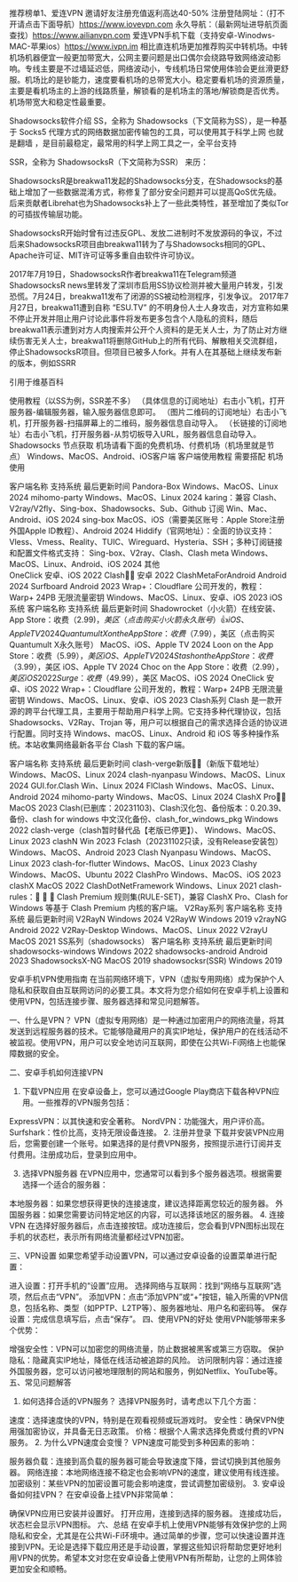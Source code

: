 推荐榜单1、爱连VPN 邀请好友注册充值返利高达40-50% 
注册登陆网址：（打不开请点击下面导航）https://www.iovevpn.com
永久导航：（最新网址进导航页面查找）https://www.ailianvpn.com
爱连VPN手机下载（支持安卓-Winodws-MAC-苹果ios）https://www.ivpn.im
相比直连机场更加推荐购买中转机场。中转机场机器便宜一般更加带宽大，公网主要问题是出口偶尔会绕路导致网络波动影响。专线主要是不过墙延迟低，网络波动小，专线机场日常使用体验会更丝滑更舒服。机场比的是钞能力，速度要看机场的总带宽大小。稳定要看机场的资源质量，主要是看机场主的上游的线路质量，解锁看的是机场主的落地/解锁商是否优秀。机场带宽大和稳定性最重要。

Shadowsocks软件介绍
SS，全称为 Shadowsocks（下文简称为SS），是一种基于 Socks5 代理方式的网络数据加密传输包的工具，可以使用其于科学上网 也就是翻墙 ，是目前最稳定，最常用的科学上网工具之一，全平台支持

SSR，全称为 ShadowsocksR（下文简称为SSR） 来历：

ShadowsocksR是breakwa11发起的Shadowsocks分支，在Shadowsocks的基础上增加了一些数据混淆方式，称修复了部分安全问题并可以提高QoS优先级。后来贡献者Librehat也为Shadowsocks补上了一些此类特性，甚至增加了类似Tor的可插拔传输层功能。

ShadowsocksR开始时曾有过违反GPL、发放二进制时不发放源码的争议，不过后来ShadowsocksR项目由breakwa11转为了与Shadowsocks相同的GPL、Apache许可证、MIT许可证等多重自由软件许可协议。

2017年7月19日，ShadowsocksR作者breakwa11在Telegram频道ShadowsocksR news里转发了深圳市启用SS协议检测并被大量用户转发，引发恐慌。7月24日，breakwa11发布了闭源的SS被动检测程序，引发争议。 2017年7月27日，breakwa11遭到自称 “ESU.TV” 的不明身份人士人身攻击，对方宣称如果不停止开发并阻止用户讨论此事件将发布更多包含个人隐私的资料，随后breakwa11表示遭到对方人肉搜索并公开个人资料的是无关人士，为了防止对方继续伤害无关人士，breakwa11将删除GitHub上的所有代码、解散相关交流群组，停止ShadowsocksR项目。但项目已被多人fork。并有人在其基础上继续发布新的版本，例如SSRR

引用于维基百科

使用教程（以SS为例，SSR差不多）
（具体信息的订阅地址）右击小飞机，打开服务器-编辑服务器，输入服务器信息即可。
（图片二维码的订阅地址）右击小飞机，打开服务器-扫描屏幕上的二维码，服务器信息自动导入。
（长链接的订阅地址）右击小飞机，打开服务器-从剪切板导入URL，服务器信息自动导入。
Shadowsocks 节点获取
机场请看下面的免费机场、付费机场（机场里就是节点）
Windows、MacOS、Android、iOS客户端
客户端使用教程 需要搭配 机场 使用

客户端名称	支持系统	最后更新时间
Pandora-Box	Windows、MacOS、Linux	2024
mihomo-party	Windows、MacOS、Linux	2024
karing：兼容 Clash、V2ray/V2fly、Sing-box、Shadowsocks、Sub、Github 订阅	Win、Mac、Android、iOS	2024
sing-box	MacOS、iOS（需要美区账号：Apple Store注册外国Apple ID教程）、Android	2024
Hiddify（官网地址）：全面的协议支持：Vless、Vmess、Reality、TUIC、Wireguard、Hysteria、SSH；多种订阅链接和配置文件格式支持： Sing-box、V2ray、Clash、Clash meta	Windows、MacOS、Linux、Android、iOS	2024
其他	
OneClick	安卓、iOS	2022
Clash👍🏻	安卓	2022
ClashMetaForAndroid	Android	2024
Surfboard	Android	2023
Wrap+：Cloudflare 公司开发的，教程：Warp+ 24PB 无限流量密钥	Windows、MacOS、Linux、安卓、iOS	2023
iOS系统
客户端名称	支持系统	最后更新时间
Shadowrocket（小火箭）在线安装、App Store：收费（$2.99)，美区（点击购买小火箭永久账号）👍	iOS、Apple TV	2024
Quantumult X on the App Store：收费（$7.99），美区（点击购买Quantumult X永久账号）	MacOS、iOS、Apple TV	2024
Loon on the App Store：收费（$5.99），美区	iOS、Apple TV	2024
Stash on the App Store：收费（$3.99），美区	iOS、Apple TV	2024
Choc on the App Store：收费（$2.99），美区	iOS	2022
Surge：收费（$49.99），美区	MacOS、iOS	2024
OneClick	安卓、iOS	2022
Wrap+：Cloudflare 公司开发的，教程：Warp+ 24PB 无限流量密钥	Windows、MacOS、Linux、安卓、iOS	2023
Clash系列
Clash 是一款开源的跨平台代理工具，主要用于帮助用户科学上网。它支持多种代理协议，包括 Shadowsocks、V2Ray、Trojan 等，用户可以根据自己的需求选择合适的协议进行配置。同时支持 Windows、macOS、Linux、Android 和 iOS 等多种操作系统。本站收集网络最新各平台 Clash 下载的客户端。

客户端名称	支持系统	最后更新时间
clash-verge新版👍🏻（新版下载地址）	Windows、MacOS、Linux	2024
clash-nyanpasu	Windows、MacOS、Linux	2024
GUI.for.Clash	Win、Linux	2024
FlClash	Windows、MacOS、Linux、Android	2024
mihomo-party	Windows、MacOS、Linux	2024
ClashX Pro👍🏻	MacOS	2023
Clash(已删库：20231103)、Clash汉化包、备份版本：0.20.39、备份、clash for windows 中文汉化备份、clash_for_windows_pkg	Windows	2022
clash-verge（clash暂时替代品【老版已停更】）、	Windows、MacOS、Linux	2023
clashN	Win	2023
Fclash（20231102只读，没有Release安装包）	Windows、MacOS、Android	2023
Clash Nyanpasu	Windows、MacOS、Linux	2023
clash-for-flutter	Windows、MacOS、Linux	2023
Clashy	Windows、MacOS、Ubuntu	2022
ClashPro	Windows、MacOS、iOS	2023
clashX	MacOS	2022
ClashDotNetFramework	Windows、Linux	2021
clash-rules：🦄️ 🎃 👻 Clash Premium 规则集(RULE-SET)，兼容 ClashX Pro、Clash for Windows 等基于 Clash Premium 内核的客户端。
V2Ray系列
客户端名称	支持系统	最后更新时间
V2RayN	Windows	2024
V2RayW	Windows	2019
v2rayNG	Android	2022
V2Ray-Desktop	Windows、MacOS、Linux	2022
V2rayU	MacOS	2021
SS系列（shadowsocks）
客户端名称	支持系统	最后更新时间
shadowsocks-windows	Windows	2022
shadowsocks-android	Android	2023
ShadowsocksX-NG	MacOS	2019
shadowsocksr(SSR)	Windows	2019

安卓手机VPN使用指南
在当前网络环境下，VPN（虚拟专用网络）成为保护个人隐私和获取自由互联网访问的必要工具。本文将为您介绍如何在安卓手机上设置和使用VPN，包括连接步骤、服务器选择和常见问题解答。

一、什么是VPN？
VPN（虚拟专用网络）是一种通过加密用户的网络流量，将其发送到远程服务器的技术。它能够隐藏用户的真实IP地址，保护用户的在线活动不被监视。使用VPN，用户可以安全地访问互联网，即使在公共Wi-Fi网络上也能保障数据的安全。

二、安卓手机如何连接VPN
1. 下载VPN应用
在安卓设备上，您可以通过Google Play商店下载各种VPN应用。一些推荐的VPN服务包括：

ExpressVPN：以其快速和安全著称。
NordVPN：功能强大，用户评价高。
Surfshark：性价比高，支持无限设备连接。
2. 注册并登录
下载并安装VPN应用后，您需要创建一个账号。如果选择的是付费VPN服务，按照提示进行订阅并支付费用。注册成功后，登录到应用中。

3. 选择VPN服务器
在VPN应用中，您通常可以看到多个服务器选项。根据需要选择一个适合的服务器：

本地服务器：如果您想获得更快的连接速度，建议选择距离您较近的服务器。
外国服务器：如果您需要访问特定地区的内容，可以选择该地区的服务器。
4. 连接VPN
在选择好服务器后，点击连接按钮。成功连接后，您会看到VPN图标出现在手机的状态栏，表示所有网络流量都经过VPN加密。

三、VPN设置
如果您希望手动设置VPN，可以通过安卓设备的设置菜单进行配置：

进入设置：打开手机的“设置”应用。
选择网络与互联网：找到“网络与互联网”选项，然后点击“VPN”。
添加VPN：点击“添加VPN”或“+”按钮，输入所需的VPN信息，包括名称、类型（如PPTP、L2TP等）、服务器地址、用户名和密码等。
保存设置：完成信息填写后，点击“保存”。
四、使用VPN的好处
使用VPN能够带来多个优势：

增强安全性：VPN可以加密您的网络流量，防止数据被黑客或第三方窃取。
保护隐私：隐藏真实IP地址，降低在线活动被追踪的风险。
访问限制内容：通过连接外国服务器，您可以访问被地理限制的网站和服务，例如Netflix、YouTube等。
五、常见问题解答
1. 如何选择合适的VPN服务？
选择VPN服务时，请考虑以下几个方面：

速度：选择速度快的VPN，特别是在观看视频或玩游戏时。
安全性：确保VPN使用强加密协议，并具备无日志政策。
价格：根据个人需求选择免费或付费的VPN服务。
2. 为什么VPN速度会变慢？
VPN速度可能受到多种因素的影响：

服务器负载：连接到高负载的服务器可能会导致速度下降，尝试切换到其他服务器。
网络连接：本地网络连接不稳定也会影响VPN的速度，建议使用有线连接。
加密级别：某些VPN的加密设置可能会影响速度，尝试调整加密级别。
3. 安卓设备如何挂VPN？
在安卓设备上挂VPN非常简单：

确保VPN应用已安装并设置好。
打开应用，连接到选择的服务器。
连接成功后，状态栏会显示VPN图标。
六、总结
在安卓手机上使用VPN能够有效保护您的上网隐私和安全，尤其是在公共Wi-Fi环境中。通过简单的步骤，您可以快速设置并连接到VPN。无论是选择下载应用还是手动设置，掌握这些知识将帮助您更好地利用VPN的优势。希望本文对您在安卓设备上使用VPN有所帮助，让您的上网体验更加安全和顺畅。



